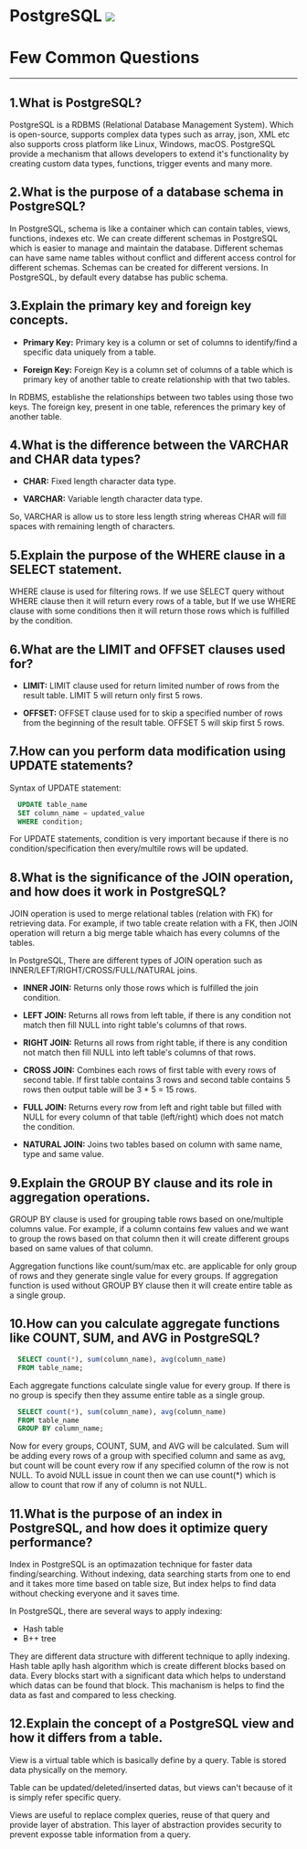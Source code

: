 # PostgreSQL ![](https://img.shields.io/badge/PostgreSQL-316192?style=for-the-badge&logo=postgresql&logoColor=white)

# Few Common Questions

---

## 1.What is PostgreSQL?

PostgreSQL is a RDBMS (Relational Database Management System). Which is open-source, supports complex data types such as array, json, XML etc also supports cross platform like Linux, Windows, macOS. PostgreSQL provide a mechanism that allows developers to extend it's functionality by creating custom data types, functions, trigger events and many more.

## 2.What is the purpose of a database schema in PostgreSQL?

In PostgreSQL, schema is like a container which can contain tables, views, functions, indexes etc. We can create different schemas in PostgreSQL which is easier to manage and maintain the database. Different schemas can have same name tables without conflict and different access control for different schemas. Schemas can be created for different versions. In PostgreSQL, by default every databse has public schema.

## 3.Explain the primary key and foreign key concepts.

- **Primary Key:** Primary key is a column or set of columns to identify/find a specific data uniquely from a table.

- **Foreign Key:** Foreign Key is a column set of columns of a table which is primary key of another table to create relationship with that two tables.

In RDBMS, establishe the relationships between two tables using those two keys. The foreign key, present in one table, references the primary key of another table.

## 4.What is the difference between the VARCHAR and CHAR data types?

- **CHAR:** Fixed length character data type.

- **VARCHAR:** Variable length character data type.

So, VARCHAR is allow us to store less length string whereas CHAR will fill spaces with remaining length of characters.

## 5.Explain the purpose of the WHERE clause in a SELECT statement.

WHERE clause is used for filtering rows. If we use SELECT query without WHERE clause then it will return every rows of a table, but If we use WHERE clause with some conditions then it will return those rows which is fulfilled by the condition.

## 6.What are the LIMIT and OFFSET clauses used for?

- **LIMIT:** LIMIT clause used for return limited number of rows from the result table. LIMIT 5 will return only first 5 rows.

- **OFFSET:** OFFSET clause used for to skip a specified number of rows from the beginning of the result table. OFFSET 5 will skip first 5 rows.

## 7.How can you perform data modification using UPDATE statements?

Syntax of UPDATE statement:

```sql
  UPDATE table_name
  SET column_name = updated_value
  WHERE condition;
```

For UPDATE statements, condition is very important because if there is no condition/specification then every/multile rows will be updated.

## 8.What is the significance of the JOIN operation, and how does it work in PostgreSQL?

JOIN operation is used to merge relational tables (relation with FK) for retrieving data. For example, if two table create relation with a FK, then JOIN operation will return a big merge table whaich has every columns of the tables.

In PostgreSQL, There are different types of JOIN operation such as INNER/LEFT/RIGHT/CROSS/FULL/NATURAL joins.

- **INNER JOIN:** Returns only those rows which is fulfilled the join condition.

- **LEFT JOIN:** Returns all rows from left table, if there is any condition not match then fill NULL into right table's columns of that rows.

- **RIGHT JOIN:** Returns all rows from right table, if there is any condition not match then fill NULL into left table's columns of that rows.

- **CROSS JOIN:** Combines each rows of first table with every rows of second table. If first table contains 3 rows and second table contains 5 rows then output table will be 3 \* 5 = 15 rows.

- **FULL JOIN:** Returns every row from left and right table but filled with NULL for every column of that table (left/right) which does not match the condition.

- **NATURAL JOIN:** Joins two tables based on column with same name, type and same value.

## 9.Explain the GROUP BY clause and its role in aggregation operations.

GROUP BY clause is used for grouping table rows based on one/multiple columns value. For example, if a column contains few values and we want to group the rows based on that column then it will create different groups based on same values of that column.

Aggregation functions like count/sum/max etc. are applicable for only group of rows and they generate single value for every groups. If aggregation function is used without GROUP BY clause then it will create entire table as a single group.

## 10.How can you calculate aggregate functions like COUNT, SUM, and AVG in PostgreSQL?

```sql
  SELECT count(*), sum(column_name), avg(column_name)
  FROM table_name;
```

Each aggregate functions calculate single value for every group. If there is no group is specify then they assume entire table as a single group.

```sql
  SELECT count(*), sum(column_name), avg(column_name)
  FROM table_name
  GROUP BY column_name;
```

Now for every groups, COUNT, SUM, and AVG will be calculated. Sum will be adding every rows of a group with specified column and same as avg, but count will be count every row if any specified column of the row is not NULL. To avoid NULL issue in count then we can use count(\*) which is allow to count that row if any of column is not NULL.

## 11.What is the purpose of an index in PostgreSQL, and how does it optimize query performance?

Index in PostgreSQL is an optimazation technique for faster data finding/searching. Without indexing, data searching starts from one to end and it takes more time based on table size, But index helps to find data without checking everyone and it saves time.

In PostgreSQL, there are several ways to apply indexing:

- Hash table
- B++ tree

They are different data structure with different technique to aplly indexing. Hash table aplly hash algorithm which is create different blocks based on data. Every blocks start with a significant data which helps to understand which datas can be found that block. This machanism is helps to find the data as fast and compared to less checking.

## 12.Explain the concept of a PostgreSQL view and how it differs from a table.

View is a virtual table which is basically define by a query. Table
is stored data physically on the memory.

Table can be updated/deleted/inserted datas, but views can't because of it is simply refer specific query.

Views are useful to replace complex queries, reuse of that query and provide layer of abstration. This layer of abstraction provides security to prevent exposse table information from a query.
